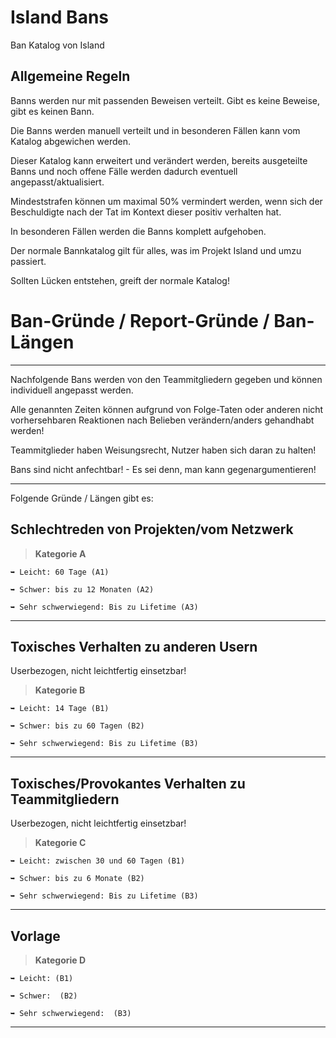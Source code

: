 # Island Bans
Ban Katalog von Island

## Allgemeine Regeln

Banns werden nur mit passenden Beweisen verteilt. Gibt es keine Beweise, gibt es keinen Bann.

Die Banns werden manuell verteilt und in besonderen Fällen kann vom Katalog abgewichen werden.

Dieser Katalog kann erweitert und verändert werden, bereits ausgeteilte Banns und noch offene Fälle werden dadurch eventuell angepasst/aktualisiert.

Mindeststrafen können um maximal 50% vermindert werden, wenn sich der Beschuldigte nach der Tat im Kontext dieser positiv verhalten hat.

In besonderen Fällen werden die Banns komplett aufgehoben.

Der normale Bannkatalog gilt für alles, was im Projekt Island und umzu passiert.

Sollten Lücken entstehen, greift der normale Katalog!

# Ban-Gründe / Report-Gründe / Ban-Längen
----------------------------------------------------------

Nachfolgende Bans werden von den Teammitgliedern gegeben und können individuell angepasst werden.

Alle genannten Zeiten können aufgrund von Folge-Taten oder anderen nicht vorhersehbaren Reaktionen nach Belieben verändern/anders gehandhabt werden!

Teammitglieder haben Weisungsrecht, Nutzer haben sich daran zu halten!

Bans sind nicht anfechtbar! - Es sei denn, man kann gegenargumentieren!

----------------------------------------------------------

Folgende Gründe / Längen gibt es:

## Schlechtreden von Projekten/vom Netzwerk
> **Kategorie A**
```
➥ Leicht: 60 Tage (A1)

➥ Schwer: bis zu 12 Monaten (A2)

➥ Sehr schwerwiegend: Bis zu Lifetime (A3)
```
----------------------------------------------------------

## Toxisches Verhalten zu anderen Usern
Userbezogen, nicht leichtfertig einsetzbar!

> **Kategorie B**
```
➥ Leicht: 14 Tage (B1)

➥ Schwer: bis zu 60 Tagen (B2)

➥ Sehr schwerwiegend: Bis zu Lifetime (B3)
```
----------------------------------------------------------

## Toxisches/Provokantes Verhalten zu Teammitgliedern
Userbezogen, nicht leichtfertig einsetzbar!

> **Kategorie C**
```
➥ Leicht: zwischen 30 und 60 Tagen (B1)

➥ Schwer: bis zu 6 Monate (B2)

➥ Sehr schwerwiegend: Bis zu Lifetime (B3)
```
----------------------------------------------------------

## Vorlage

> **Kategorie D**
```
➥ Leicht: (B1)

➥ Schwer:  (B2)

➥ Sehr schwerwiegend:  (B3)
```
----------------------------------------------------------
